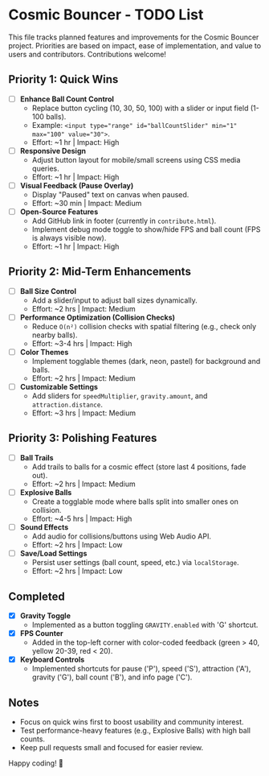# Cosmic Bouncer - TODO List

This file tracks planned features and improvements for the Cosmic Bouncer project. Priorities are based on impact, ease of implementation, and value to users and contributors. Contributions welcome!

## Priority 1: Quick Wins
- [ ] **Enhance Ball Count Control**
  - Replace button cycling (10, 30, 50, 100) with a slider or input field (1-100 balls).
  - Example: `<input type="range" id="ballCountSlider" min="1" max="100" value="30">`.
  - Effort: ~1 hr | Impact: High
- [ ] **Responsive Design**
  - Adjust button layout for mobile/small screens using CSS media queries.
  - Effort: ~1 hr | Impact: High
- [ ] **Visual Feedback (Pause Overlay)**
  - Display "Paused" text on canvas when paused.
  - Effort: ~30 min | Impact: Medium
- [ ] **Open-Source Features**
  - Add GitHub link in footer (currently in `contribute.html`).
  - Implement debug mode toggle to show/hide FPS and ball count (FPS is always visible now).
  - Effort: ~1 hr | Impact: High

## Priority 2: Mid-Term Enhancements
- [ ] **Ball Size Control**
  - Add a slider/input to adjust ball sizes dynamically.
  - Effort: ~2 hrs | Impact: Medium
- [ ] **Performance Optimization (Collision Checks)**
  - Reduce `O(n²)` collision checks with spatial filtering (e.g., check only nearby balls).
  - Effort: ~3-4 hrs | Impact: High
- [ ] **Color Themes**
  - Implement togglable themes (dark, neon, pastel) for background and balls.
  - Effort: ~2 hrs | Impact: Medium
- [ ] **Customizable Settings**
  - Add sliders for `speedMultiplier`, `gravity.amount`, and `attraction.distance`.
  - Effort: ~3 hrs | Impact: Medium

## Priority 3: Polishing Features
- [ ] **Ball Trails**
  - Add trails to balls for a cosmic effect (store last 4 positions, fade out).
  - Effort: ~2 hrs | Impact: Medium
- [ ] **Explosive Balls**
  - Create a togglable mode where balls split into smaller ones on collision.
  - Effort: ~4-5 hrs | Impact: High
- [ ] **Sound Effects**
  - Add audio for collisions/buttons using Web Audio API.
  - Effort: ~2 hrs | Impact: Low
- [ ] **Save/Load Settings**
  - Persist user settings (ball count, speed, etc.) via `localStorage`.
  - Effort: ~2 hrs | Impact: Low

## Completed
- [x] **Gravity Toggle**
  - Implemented as a button toggling `GRAVITY.enabled` with 'G' shortcut.
- [x] **FPS Counter**
  - Added in the top-left corner with color-coded feedback (green > 40, yellow 20-39, red < 20).
- [x] **Keyboard Controls**
  - Implemented shortcuts for pause ('P'), speed ('S'), attraction ('A'), gravity ('G'), ball count ('B'), and info page ('C').

## Notes
- Focus on quick wins first to boost usability and community interest.
- Test performance-heavy features (e.g., Explosive Balls) with high ball counts.
- Keep pull requests small and focused for easier review.

Happy coding! 🚀